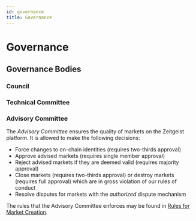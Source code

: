 ```yaml
---
id: governance
title: Governance
---
```


# Governance

## Governance Bodies

### Council

### Technical Committee

### Advisory Committee

The _Advisory Committee_ ensures the quality of markets on the Zeitgeist
platform. It is allowed to make the following decisions:

- Force changes to on-chain identities (requires two-thirds approval)
- Approve advised markets (requires single member approval)
- Reject advised markets if they are deemed valid (requires majority approval)
- Close markets (requires two-thirds approval) or destroy markets (requires full
  approval) which are in gross violation of our rules of conduct
- Resolve disputes for markets with the _authorized_ dispute mechanism
<!-- TODO Link to a list of dispute mechnisms! -->

The rules that the Advisory Committee enforces may be found in
[Rules for Market Creation](market-rules.md).
